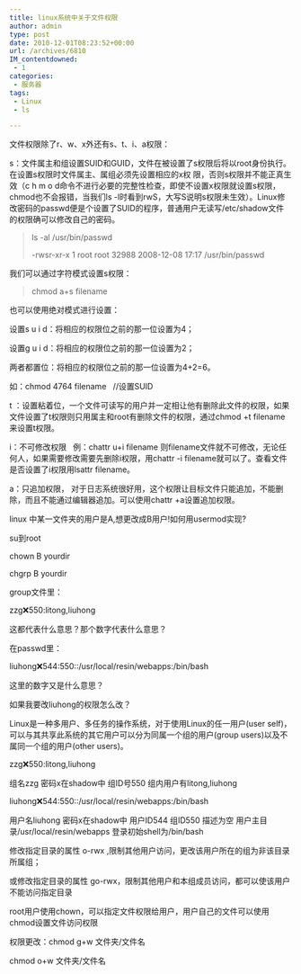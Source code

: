 ```yaml
---
title: linux系统中关于文件权限
author: admin
type: post
date: 2010-12-01T08:23:52+00:00
url: /archives/6810
IM_contentdowned:
 - 1
categories:
 - 服务器
tags:
 - Linux
 - ls

---
```

文件权限除了r、w、x外还有s、t、i、a权限：

s：文件属主和组设置SUID和GUID，文件在被设置了s权限后将以root身份执行。在设置s权限时文件属主、属组必须先设置相应的x权 限，否则s权限并不能正真生效（c h m o d命令不进行必要的完整性检查，即使不设置x权限就设置s权限，chmod也不会报错，当我们ls -l时看到rwS，大写S说明s权限未生效）。Linux修改密码的passwd便是个设置了SUID的程序，普通用户无读写/etc/shadow文件 的权限确可以修改自己的密码。

> ls -al /usr/bin/passwd
>
> -rwsr-xr-x 1 root root 32988 2008-12-08 17:17 /usr/bin/passwd

我们可以通过字符模式设置s权限：

> chmod a+s filename

也可以使用绝对模式进行设置：

设置s u i d：将相应的权限位之前的那一位设置为4；

设置g u i d：将相应的权限位之前的那一位设置为2；

两者都置位：将相应的权限位之前的那一位设置为4+2=6。

如：chmod 4764 filename   //设置SUID

t ：设置粘着位，一个文件可读写的用户并一定相让他有删除此文件的权限，如果文件设置了t权限则只用属主和root有删除文件的权限，通过chmod +t filename 来设置t权限。

i：不可修改权限   例：chattr u+i filename 则filename文件就不可修改，无论任何人，如果需要修改需要先删除i权限，用chattr -i filename就可以了。查看文件是否设置了i权限用lsattr filename。

a：只追加权限， 对于日志系统很好用，这个权限让目标文件只能追加，不能删除，而且不能通过编辑器追加。可以使用chattr +a设置追加权限。

linux 中某一文件夹的用户是A,想更改成B用户!如何用usermod实现?

su到root

chown B yourdir

chgrp B yourdir

group文件里：

zzg:x:550:litong,liuhong

这都代表什么意思？那个数字代表什么意思？

在passwd里：

liuhong:x:544:550::/usr/local/resin/webapps:/bin/bash

这里的数字又是什么意思？

如果我要改liuhong的权限怎么改？

Linux是一种多用户、多任务的操作系统，对于使用Linux的任一用户(user self)，可以与其共享此系统的其它用户可以分为同属一个组的用户(group users)以及不属同一个组的用户(other users)。

zzg:x:550:litong,liuhong

组名zzg 密码x在shadow中 组ID号550 组内用户有litong,liuhong

liuhong:x:544:550::/usr/local/resin/webapps:/bin/bash

用户名liuhong 密码x在shadow中 用户ID544 组ID550 描述为空 用户主目录/usr/local/resin/webapps 登录初始shell为/bin/bash

修改指定目录的属性 o-rwx ,限制其他用户访问，更改该用户所在的组为非该目录所属组；

或修改指定目录的属性 go-rwx，限制其他用户和本组成员访问，都可以使该用户不能访问指定目录

root用户使用chown，可以指定文件权限给用户，用户自己的文件可以使用chmod设置文件访问权限

权限更改：chmod g+w 文件夹/文件名

chmod o+w 文件夹/文件名